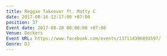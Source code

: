 ```yaml
---
title: Reggae Takeover ft. Matty C
date: 2017-08-16 12:17:00 +07:00
position: 37
Event date: 2017-08-20 00:00:00 +07:00
Venue: Dockers
Event URL: https://www.facebook.com/events/137114396893597/
Genre: DJ
---
```


